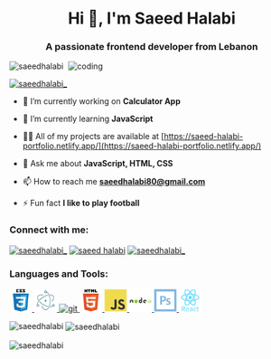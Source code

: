 
<h1 align="center">Hi 👋, I'm Saeed Halabi</h1>
<h3 align="center">A passionate frontend developer from Lebanon</h3>
<img align="right" alt="coding" width="400" src="https://media.tenor.com/qJ5evVs-_uUAAAAC/coding.gif"

<p align="left"> <img src="https://komarev.com/ghpvc/?username=saeedhalabi&label=Profile%20views&color=0e75b6&style=flat" alt="saeedhalabi" /> </p>

<p align="left"> <a href="https://twitter.com/saeedhalabi_" target="blank"><img src="https://img.shields.io/twitter/follow/saeedhalabi_?logo=twitter&style=for-the-badge" alt="saeedhalabi_" /></a> </p>

- 🔭 I’m currently working on **Calculator App**

- 🌱 I’m currently learning **JavaScript**

- 👨‍💻 All of my projects are available at [https://saeed-halabi-portfolio.netlify.app/](https://saeed-halabi-portfolio.netlify.app/)

- 💬 Ask me about **JavaScript, HTML, CSS**

- 📫 How to reach me **saeedhalabi80@gmail.com**

- ⚡ Fun fact **I like to play football**

<h3 align="left">Connect with me:</h3>
<p align="left">
<a href="https://twitter.com/saeedhalabi_" target="blank"><img align="center" src="https://raw.githubusercontent.com/rahuldkjain/github-profile-readme-generator/master/src/images/icons/Social/twitter.svg" alt="saeedhalabi_" height="30" width="40" /></a>
<a href="https://www.facebook.com/saeed.halabi.144" target="blank"><img align="center" src="https://raw.githubusercontent.com/rahuldkjain/github-profile-readme-generator/master/src/images/icons/Social/facebook.svg" alt="saeed halabi" height="30" width="40" /></a>
<a href="https://instagram.com/saeedhalabi_" target="blank"><img align="center" src="https://raw.githubusercontent.com/rahuldkjain/github-profile-readme-generator/master/src/images/icons/Social/instagram.svg" alt="saeedhalabi_" height="30" width="40" /></a>
</p>

<h3 align="left">Languages and Tools:</h3>
<p align="left"> <a href="https://www.w3schools.com/css/" target="_blank" rel="noreferrer"> <img src="https://raw.githubusercontent.com/devicons/devicon/master/icons/css3/css3-original-wordmark.svg" alt="css3" width="40" height="40"/> </a> <a href="https://www.electronjs.org" target="_blank" rel="noreferrer"> <img src="https://raw.githubusercontent.com/devicons/devicon/master/icons/electron/electron-original.svg" alt="electron" width="40" height="40"/> </a> <a href="https://git-scm.com/" target="_blank" rel="noreferrer"> <img src="https://www.vectorlogo.zone/logos/git-scm/git-scm-icon.svg" alt="git" width="40" height="40"/> </a> <a href="https://www.w3.org/html/" target="_blank" rel="noreferrer"> <img src="https://raw.githubusercontent.com/devicons/devicon/master/icons/html5/html5-original-wordmark.svg" alt="html5" width="40" height="40"/> </a> <a href="https://developer.mozilla.org/en-US/docs/Web/JavaScript" target="_blank" rel="noreferrer"> <img src="https://raw.githubusercontent.com/devicons/devicon/master/icons/javascript/javascript-original.svg" alt="javascript" width="40" height="40"/> </a> <a href="https://nodejs.org" target="_blank" rel="noreferrer"> <img src="https://raw.githubusercontent.com/devicons/devicon/master/icons/nodejs/nodejs-original-wordmark.svg" alt="nodejs" width="40" height="40"/> </a> <a href="https://www.photoshop.com/en" target="_blank" rel="noreferrer"> <img src="https://raw.githubusercontent.com/devicons/devicon/master/icons/photoshop/photoshop-line.svg" alt="photoshop" width="40" height="40"/> </a> <a href="https://reactjs.org/" target="_blank" rel="noreferrer"> <img src="https://raw.githubusercontent.com/devicons/devicon/master/icons/react/react-original-wordmark.svg" alt="react" width="40" height="40"/> </a> </p>

<p><img align="left" src="https://github-readme-stats.vercel.app/api/top-langs?username=saeedhalabi&show_icons=true&locale=en&layout=compact" alt="saeedhalabi" /></p>

<p>&nbsp;<img align="center" src="https://github-readme-stats.vercel.app/api?username=saeedhalabi&show_icons=true&locale=en" alt="saeedhalabi" /></p>

<p><img align="center" src="https://github-readme-streak-stats.herokuapp.com/?user=saeedhalabi&" alt="saeedhalabi" /></p>

